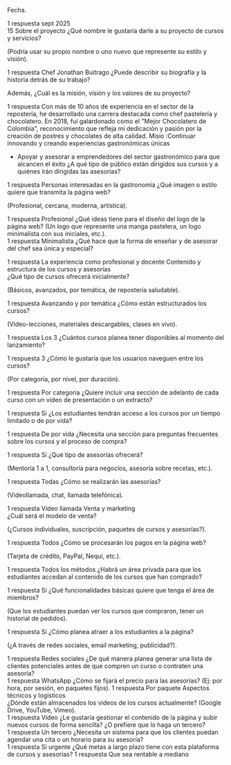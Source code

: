 Fecha.

1 respuesta
sept 2025	
15
  Sobre el proyecto 
¿Qué nombre le gustaría darle a su proyecto de cursos y servicios?

(Podría usar su propio nombre o uno nuevo que represente su estilo y visión).

1 respuesta
Chef Jonathan Buitrago
¿Puede describir su biografía y la historia detrás de su trabajo? 

Además, ¿Cuál es la misión, visión y los valores de su proyecto?  

1 respuesta
Con más de 10 años de experiencia en el sector de la repostería, he desarrollado una carrera destacada como chef pastelería y chocolatero. En 2018, fui galardonado como el "Mejor Chocolatero de Colombia", reconocimiento que refleja mi dedicación y pasión por la creación de postres y chocolates de alta calidad.
Misio :Continuar innovando y creando experiencias gastronómicas únicas
- Apoyar y asesorar a emprendedores del sector gastronómico para que alcancen el éxito
¿A qué tipo de público están dirigidos sus cursos y a quiénes irán dirigidas las asesorías?  

1 respuesta
Personas interesadas en la gastronomía
¿Qué imagen o estilo quiere que transmita la página web? 

(Profesional, cercana, moderna, artística).  

1 respuesta
Profesional
¿Qué ideas tiene para el diseño del logo de la página web? 
(Un logo que represente una manga pastelera, un logo minimalista con sus iniciales, etc.).  
1 respuesta
Minimalista
¿Qué hace que la forma de enseñar y de asesorar del chef sea única y especial?

1 respuesta
La experiencia como profesional y docente
Contenido y estructura de los cursos y asesorías  
¿Qué tipo de cursos ofrecerá inicialmente? 

(Básicos, avanzados, por temática, de repostería saludable).

1 respuesta
Avanzando y por temática
¿Cómo están estructurados los cursos? 

(Video-lecciones, materiales descargables, clases en vivo).  

1 respuesta
Los 3
¿Cuántos cursos planea tener disponibles al momento del lanzamiento?

1 respuesta
3
¿Cómo le gustaría que los usuarios naveguen entre los cursos? 

(Por categoría, por nivel, por duración).

1 respuesta
Por categoria
¿Quiere incluir una sección de adelanto de cada curso con un video de presentación o un extracto?  

1 respuesta
Si
¿Los estudiantes tendrán acceso a los cursos por un tiempo limitado o de por vida?

1 respuesta
De por vida
¿Necesita una sección para preguntas frecuentes sobre los cursos y el proceso de compra?  

1 respuesta
Si
¿Qué tipo de asesorías ofrecerá? 

(Mentoría 1 a 1, consultoría para negocios, asesoría sobre recetas, etc.).

1 respuesta
Todas
¿Cómo se realizarán las asesorías? 

(Videollamada, chat, llamada telefónica).  

1 respuesta
Vídeo llamada
Venta y marketing  
¿Cuál será el modelo de venta? 

(¿Cursos individuales, suscripción, paquetes de cursos y asesorías?).  

1 respuesta
Todos
¿Cómo se procesarán los pagos en la página web? 

(Tarjeta de crédito, PayPal, Nequi, etc.).

1 respuesta
Todos los métodos
¿Habrá un área privada para que los estudiantes accedan al contenido de los cursos que han comprado?  

1 respuesta
Si
¿Qué funcionalidades básicas quiere que tenga el área de miembros? 

(Que los estudiantes puedan ver los cursos que compraron, tener un historial de pedidos).  

1 respuesta
Si
  ¿Cómo planea atraer a los estudiantes a la página? 

(¿A través de redes sociales, email marketing, publicidad?).  

1 respuesta
Redes sociales
  ¿De qué manera planea generar una lista de clientes potenciales antes de que compren un curso o contraten una asesoría?  
1 respuesta
WhatsApp
¿Cómo se fijará el precio para las asesorías? 
(Ej: por hora, por sesión, en paquetes fijos).
1 respuesta
Por paquete
Aspectos técnicos y logísticos  
¿Dónde están almacenados los videos de los cursos actualmente? 
(Google Drive, YouTube, Vimeo).  
1 respuesta
Vídeo
¿Le gustaría gestionar el contenido de la página y subir nuevos cursos de forma sencilla? ¿O prefiere que lo haga un tercero?  
1 respuesta
Un tercero
¿Necesita un sistema para que los clientes puedan agendar una cita o un horario para su asesoría?  
1 respuesta
Si urgente
¿Qué metas a largo plazo tiene con esta plataforma de cursos y asesorías?
1 respuesta
Que sea rentable a mediano